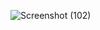 

![Screenshot (102)](https://github.com/user-attachments/assets/61c881c8-ffba-4fd2-9965-a88e43e86da5)
